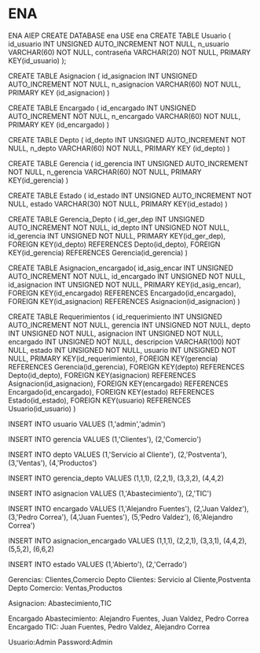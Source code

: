 # ENA
ENA AIEP
CREATE DATABASE ena
USE ena
CREATE TABLE Usuario (
	id_usuario INT UNSIGNED AUTO_INCREMENT NOT NULL,
	n_usuario VARCHAR(60) NOT NULL,
	contraseña VARCHAR(20) NOT NULL,
	PRIMARY KEY(id_usuario)
);

CREATE TABLE Asignacion (
	id_asignacion INT UNSIGNED AUTO_INCREMENT NOT NULL,
	n_asignacion VARCHAR(60) NOT NULL,
	PRIMARY KEY (id_asignacion)
)

CREATE TABLE Encargado (
	id_encargado INT UNSIGNED AUTO_INCREMENT NOT NULL,
	n_encargado VARCHAR(60) NOT NULL,
	PRIMARY KEY (id_encargado)
)

CREATE TABLE Depto (
	id_depto INT UNSIGNED AUTO_INCREMENT NOT NULL,
	n_depto VARCHAR(60) NOT NULL,
	PRIMARY KEY (id_depto)
)

CREATE TABLE Gerencia (
	id_gerencia INT UNSIGNED AUTO_INCREMENT NOT NULL,
	n_gerencia VARCHAR(60) NOT NULL,
	PRIMARY KEY(id_gerencia)
)

CREATE TABLE Estado (
	id_estado INT UNSIGNED AUTO_INCREMENT NOT NULL,
	estado VARCHAR(30) NOT NULL,
	PRIMARY KEY(id_estado)
)

CREATE TABLE Gerencia_Depto (
	id_ger_dep INT UNSIGNED AUTO_INCREMENT NOT NULL,
	id_depto INT UNSIGNED NOT NULL,
	id_gerencia INT UNSIGNED NOT NULL,
	PRIMARY KEY(id_ger_dep),
	FOREIGN KEY(id_depto) REFERENCES Depto(id_depto),
	FOREIGN KEY(id_gerencia) REFERENCES Gerencia(id_gerencia)
)

CREATE TABLE Asignacion_encargado(
	id_asig_encar INT UNSIGNED AUTO_INCREMENT NOT NULL,
	id_encargado INT UNSIGNED NOT NULL,
	id_asignacion INT UNSIGNED NOT NULL,
	PRIMARY KEY(id_asig_encar),
	FOREIGN KEY(id_encargado) REFERENCES Encargado(id_encargado),
	FOREIGN KEY(id_asignacion) REFERENCES Asignacion(id_asignacion)
)

CREATE TABLE Requerimientos (
	id_requerimiento INT UNSIGNED AUTO_INCREMENT NOT NULL,
	gerencia INT UNSIGNED NOT NULL,
	depto INT UNSIGNED NOT NULL,
	asignacion INT UNSIGNED NOT NULL,
	encargado INT UNSIGNED NOT NULL,
	descripcion VARCHAR(100) NOT NULL,
	estado INT UNSIGNED NOT NULL,
	usuario INT UNSIGNED NOT NULL,
	PRIMARY KEY(id_requerimiento),
	FOREIGN KEY(gerencia) REFERENCES Gerencia(id_gerencia),
	FOREIGN KEY(depto) REFERENCES Depto(id_depto),
	FOREIGN KEY(asignacion) REFERENCES Asignacion(id_asignacion),
	FOREIGN KEY(encargado) REFERENCES Encargado(id_encargado),
	FOREIGN KEY(estado) REFERENCES Estado(id_estado),
	FOREIGN KEY(usuario) REFERENCES Usuario(id_usuario)
)

INSERT INTO usuario
VALUES (1,'admin','admin')

INSERT INTO gerencia 
VALUES (1,'Clientes'),
       (2,'Comercio')

INSERT INTO depto
VALUES (1,'Servicio al Cliente'),
       (2,'Postventa'),
       (3,'Ventas'),
       (4,'Productos')

INSERT INTO gerencia_depto
VALUES (1,1,1),
       (2,2,1),
       (3,3,2),
       (4,4,2)

INSERT INTO asignacion
VALUES (1,'Abastecimiento'),
       (2,'TIC')	

INSERT INTO encargado
VALUES (1,'Alejandro Fuentes'),
       (2,'Juan Valdez'),
       (3,'Pedro Correa'),
       (4,'Juan Fuentes'),
       (5,'Pedro Valdez'),
       (6,'Alejandro Correa')

INSERT INTO asignacion_encargado
VALUES (1,1,1),
       (2,2,1),	
       (3,3,1),	
       (4,4,2),	
       (5,5,2),	
       (6,6,2)

INSERT INTO estado
VALUES (1,'Abierto'),
	(2,'Cerrado')

Gerencias: Clientes,Comercio
Depto Clientes: Servicio al Cliente,Postventa
Depto Comercio: Ventas,Productos

Asignacion: Abastecimiento,TIC

Encargado Abastecimiento: Alejandro Fuentes, Juan Valdez, Pedro Correa
Encargado TIC: Juan Fuentes, Pedro Valdez, Alejandro Correa

Usuario:Admin Password:Admin
